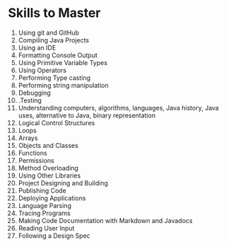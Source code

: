 <!DOCTYPE html>
<html>
	<head></head>
	<body>
		<h1>Skills to Master</h1>
			<ol>
				<li> Using git and GitHub </li>
				<li> Compiling Java Projects </li>
				<li>  Using an IDE </li>
				<li>  Formatting Console Output </li>
				<li> Using Primitive Variable Types</li>
				<li> Using Operators</li>
				<li> Performing Type casting </li>
				<li> Performing string manipulation </li>
				<li> Debugging </li>
				<li>.Testing </li>
				<li> Understanding computers, algorithms, languages, Java history, Java uses, alternative to Java, binary representation </li>
				<li> Logical Control Structures </li>
				<li>Loops </li>
				<li> Arrays </li>
				<li> Objects and Classes </li>
				<li> Functions </li>
				<li> Permissions </li>
				<li> Method Overloading </li>
				<li> Using Other Libraries </li>
				<li> Project Designing and Building </li>
				<li> Publishing Code </li>
				<li> Deploying Applications </li>
				<li> Language Parsing </li>
				<li> Tracing Programs </li>
				<li> Making Code Documentation with Markdown and Javadocs </li>
				<li> Reading User Input </li>
				<li> Following a Design Spec </li>
			</ol>
	</body>
</html>
